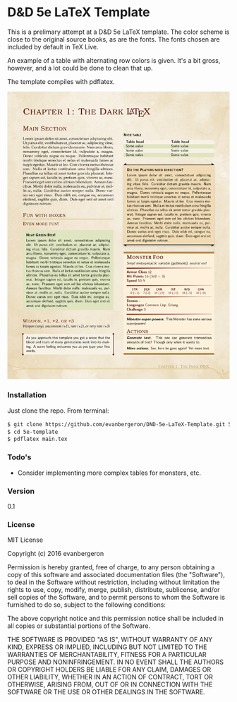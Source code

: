 # D&D 5e LaTeX Template

This is a prelimary attempt at a D&D 5e LaTeX template. The color scheme is close to the original source books, as are the fonts. The fonts chosen are included by default in TeX Live.

An example of a table with alternating row colors is given. It's a bit gross, however, and a lot could be done to clean that up.

The template compiles with pdflatex.

![Preview](https://github.com/evanbergeron/DND-5e-LaTeX-Template/raw/master/scrot.png)


### Installation

Just clone the repo. From terminal:

```sh
$ git clone https://github.com/evanbergeron/DND-5e-LaTeX-Template.git 5e-template
$ cd 5e-template
$ pdflatex main.tex
```

### Todo's

 - Consider implementing more complex tables for monsters, etc.

### Version
0.1

### License
MIT License

Copyright (c) 2016 evanbergeron

Permission is hereby granted, free of charge, to any person obtaining a copy
of this software and associated documentation files (the "Software"), to deal
in the Software without restriction, including without limitation the rights
to use, copy, modify, merge, publish, distribute, sublicense, and/or sell
copies of the Software, and to permit persons to whom the Software is
furnished to do so, subject to the following conditions:

The above copyright notice and this permission notice shall be included in all
copies or substantial portions of the Software.

THE SOFTWARE IS PROVIDED "AS IS", WITHOUT WARRANTY OF ANY KIND, EXPRESS OR
IMPLIED, INCLUDING BUT NOT LIMITED TO THE WARRANTIES OF MERCHANTABILITY,
FITNESS FOR A PARTICULAR PURPOSE AND NONINFRINGEMENT. IN NO EVENT SHALL THE
AUTHORS OR COPYRIGHT HOLDERS BE LIABLE FOR ANY CLAIM, DAMAGES OR OTHER
LIABILITY, WHETHER IN AN ACTION OF CONTRACT, TORT OR OTHERWISE, ARISING FROM,
OUT OF OR IN CONNECTION WITH THE SOFTWARE OR THE USE OR OTHER DEALINGS IN THE
SOFTWARE.
